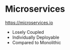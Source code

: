 # Microservices

https://microservices.io

- Losely Coupled
- Individually Deployable
- Compared to Monolithic